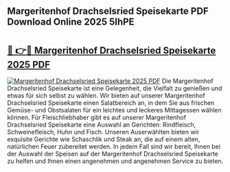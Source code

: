 ## Margeritenhof Drachselsried Speisekarte PDF Download Online 2025 5IhPE

# <h2><a href="http://gcebud5.nevu.top/?p=Margeritenhof+Drachselsried+Speisekarte">🔗 👉🔴 Margeritenhof Drachselsried Speisekarte 2025 PDF</a></h2>

[![Margeritenhof Drachselsried Speisekarte 2025 PDF](https://i.imgur.com/dBaPXMq.png)](http://gcebud5.nevu.top/?p=Margeritenhof+Drachselsried+Speisekarte)
Die Margeritenhof Drachselsried Speisekarte ist eine Gelegenheit, die Vielfalt zu genießen und etwas für sich selbst zu wählen. Wir bieten auf unserer Margeritenhof Drachselsried Speisekarte einen Salatbereich an, in dem Sie aus frischen Gemüse- und Obstsalaten für ein leichtes und leckeres Mittagessen wählen können. Für Fleischliebhaber gibt es auf unserer Margeritenhof Drachselsried Speisekarte eine Auswahl an Gerichten: Rindfleisch, Schweinefleisch, Huhn und Fisch. Unseren Auserwählten bieten wir exquisite Gerichte wie Schaschlik und Steak an, die auf einem alten, natürlichen Feuer zubereitet werden. In jedem Fall sind wir bereit, Ihnen bei der Auswahl der Speisen auf der Margeritenhof Drachselsried Speisekarte zu helfen und Ihnen einen angenehmen und angenehmen Service zu bieten.
